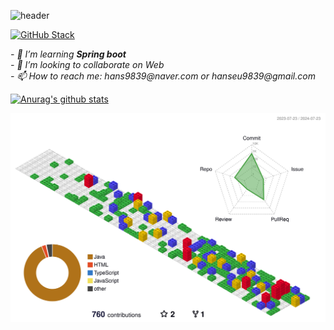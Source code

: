 ![header](https://capsule-render.vercel.app/api?text=한승균입니다&color=auto&type=waving&fontColor=d6ace6)

[![GitHub Stack](https://streak-stats.demolab.com?user=hanseu9839&theme=dark&locale=ko&date_format=%5BY%20%5DM%20j&mode=weekly)](https://git.io/streak-stats)

<p>
  <em>
- 🌱 I’m learning <b>Spring boot</b> <br>
- 👯 I’m looking to collaborate on Web<br>
- 📫 How to reach me: hans9839@naver.com  or hanseu9839@gmail.com 
   </em>
</p>

[![Anurag's github stats](https://github-readme-stats.vercel.app/api?username=hanseu9839)](https://github.com/anuraghazra/github-readme-stats)

![](./profile-3d-contrib/profile-gitblock.svg)
